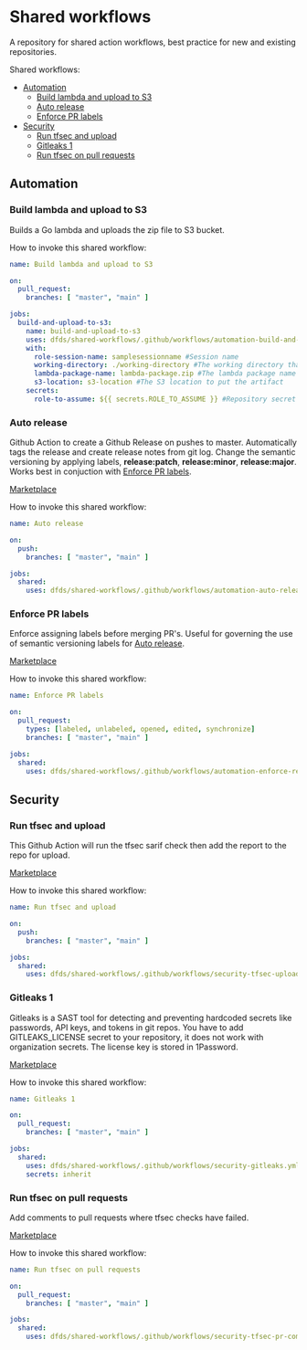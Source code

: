 # Shared workflows

A repository for shared action workflows, best practice for new and existing repositories.

Shared workflows:
- [Automation](https://github.com/dfds/shared-workflows#automation)
	- [Build lambda and upload to S3](https://github.com/dfds/shared-workflows#build-lambda-and-upload-to-s3)
	- [Auto release](https://github.com/dfds/shared-workflows#auto-release)
	- [Enforce PR labels](https://github.com/dfds/shared-workflows#enforce-pr-labels)
- [Security](https://github.com/dfds/shared-workflows#security)
	- [Run tfsec and upload](https://github.com/dfds/shared-workflows#run-tfsec-and-upload)
	- [Gitleaks 1](https://github.com/dfds/shared-workflows#gitleaks-1)
	- [Run tfsec on pull requests](https://github.com/dfds/shared-workflows#run-tfsec-on-pull-requests)

## Automation

### Build lambda and upload to S3

Builds a Go lambda and uploads the zip file to S3 bucket.

How to invoke this shared workflow:

```yaml
name: Build lambda and upload to S3

on:
  pull_request:
    branches: [ "master", "main" ]

jobs:
  build-and-upload-to-s3:
    name: build-and-upload-to-s3
    uses: dfds/shared-workflows/.github/workflows/automation-build-and-upload-to-s3.yml@master
    with:
      role-session-name: samplesessionname #Session name
      working-directory: ./working-directory #The working directory that includes the Makefile
      lambda-package-name: lambda-package.zip #The lambda package name 
      s3-location: s3-location #The S3 location to put the artifact
    secrets:
      role-to-assume: ${{ secrets.ROLE_TO_ASSUME }} #Repository secret with the AWS role to be assumed
```

### Auto release

Github Action to create a Github Release on pushes to master. Automatically tags the release and create release notes from git log. Change the semantic versioning by applying labels, **release:patch**, **release:minor**, **release:major**. Works best in conjuction with [Enforce PR labels](https://github.com/dfds/shared-workflows/tree/master/workflows/automation#enforce-pr-labels).

[Marketplace](https://github.com/marketplace/actions/tag-release-on-push-action)

How to invoke this shared workflow:

```yaml
name: Auto release

on:
  push:
    branches: [ "master", "main" ]

jobs:
  shared:
    uses: dfds/shared-workflows/.github/workflows/automation-auto-release.yml@master
```

### Enforce PR labels

Enforce assigning labels before merging PR's. Useful for governing the use of semantic versioning labels for [Auto release](https://github.com/dfds/shared-workflows/tree/master/workflows/automation#auto-release).

[Marketplace](https://github.com/marketplace/actions/enforce-pr-labels)

How to invoke this shared workflow:

```yaml
name: Enforce PR labels

on:
  pull_request:
    types: [labeled, unlabeled, opened, edited, synchronize]
    branches: [ "master", "main" ]

jobs:
  shared:
    uses: dfds/shared-workflows/.github/workflows/automation-enforce-release-labels.yml@master
```

## Security

### Run tfsec and upload

This Github Action will run the tfsec sarif check then add the report to the repo for upload.

[Marketplace](https://github.com/marketplace/actions/run-tfsec-with-sarif-upload)

How to invoke this shared workflow:

```yaml
name: Run tfsec and upload

on:
  push:
    branches: [ "master", "main" ]

jobs:
  shared:
    uses: dfds/shared-workflows/.github/workflows/security-tfsec-upload.yml@master
```

### Gitleaks 1

Gitleaks is a SAST tool for detecting and preventing hardcoded secrets like passwords, API keys, and tokens in git repos. You have to add GITLEAKS_LICENSE secret to your repository, it does not work with organization secrets. The license key is stored in 1Password.

[Marketplace](https://github.com/marketplace/actions/gitleaks)

How to invoke this shared workflow:

```yaml
name: Gitleaks 1

on:
  pull_request:
    branches: [ "master", "main" ]

jobs:
  shared:
    uses: dfds/shared-workflows/.github/workflows/security-gitleaks.yml@master
    secrets: inherit
```

### Run tfsec on pull requests

Add comments to pull requests where tfsec checks have failed.

[Marketplace](https://github.com/marketplace/actions/run-tfsec-pr-commenter)

How to invoke this shared workflow:

```yaml
name: Run tfsec on pull requests

on:
  pull_request:
    branches: [ "master", "main" ]

jobs:
  shared:
    uses: dfds/shared-workflows/.github/workflows/security-tfsec-pr-commenter.yml@master
```